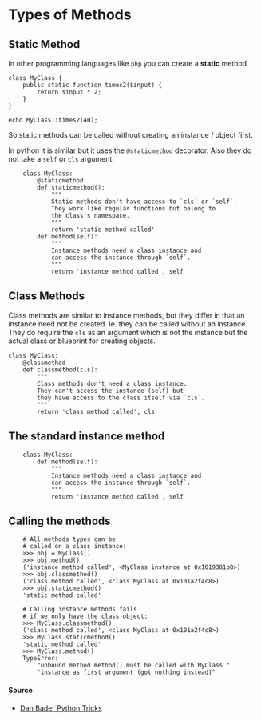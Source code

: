 # Types of Methods

## Static Method

In other programming languages like `php` you can create a **static** method

    class MyClass {
        public static function times2($input) {
            return $input * 2;
        }
    }

    echo MyClass::times2(40);

So static methods can be called without creating an instance / object first.

In python it is similar but it uses the `@staticmethod` decorator. 
Also they do not take a `self` or `cls` argument.

        class MyClass:
            @staticmethod
            def staticmethod():
                """
                Static methods don't have access to `cls` or `self`.
                They work like regular functions but belong to
                the class's namespace.
                """
                return 'static method called'
            def method(self):
                """
                Instance methods need a class instance and
                can access the instance through `self`.
                """
                return 'instance method called', self

## Class Methods

Class methods are similar to instance methods, but they differ in that an instance need not be created.
Ie. they can be called without an instance. They do require the `cls` as an argument which is not the instance but the actual class or blueprint for creating objects.

    class MyClass:
        @classmethod
        def classmethod(cls):
            """
            Class methods don't need a class instance.
            They can't access the instance (self) but
            they have access to the class itself via `cls`.
            """
            return 'class method called', cls

## The standard instance method

        class MyClass:
            def method(self):
                """
                Instance methods need a class instance and
                can access the instance through `self`.
                """
                return 'instance method called', self

## Calling the methods

        # All methods types can be
        # called on a class instance:
        >>> obj = MyClass()
        >>> obj.method()
        ('instance method called', <MyClass instance at 0x1019381b8>)
        >>> obj.classmethod()
        ('class method called', <class MyClass at 0x101a2f4c8>)
        >>> obj.staticmethod()
        'static method called'

        # Calling instance methods fails
        # if we only have the class object:
        >>> MyClass.classmethod()
        ('class method called', <class MyClass at 0x101a2f4c8>)
        >>> MyClass.staticmethod()
        'static method called'
        >>> MyClass.method()
        TypeError: 
            "unbound method method() must be called with MyClass "
            "instance as first argument (got nothing instead)"

#### Source

* [Dan Bader Python Tricks](https://dbader.org)
